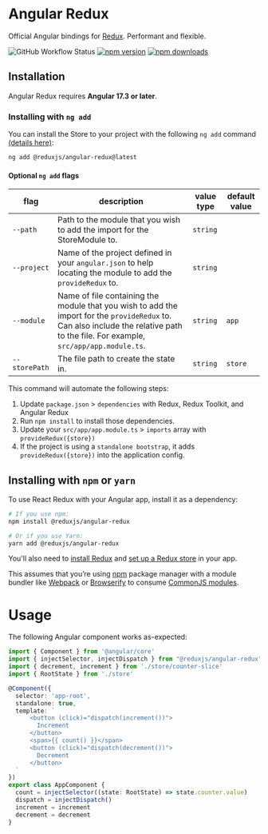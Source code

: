 # Angular Redux

Official Angular bindings for [Redux](https://github.com/reduxjs/redux).
Performant and flexible.

![GitHub Workflow Status](https://img.shields.io/github/actions/workflow/status/reduxjs/angular-redux/test.yml?style=flat-square) [![npm version](https://img.shields.io/npm/v/@reduxjs/angular-redux.svg?style=flat-square)](https://www.npmjs.com/package/@reduxjs/angular-redux)
[![npm downloads](https://img.shields.io/npm/dm/@reduxjs/angular-redux.svg?style=flat-square)](https://www.npmjs.com/package/@reduxjs/angular-redux)

## Installation

Angular Redux requires **Angular 17.3 or later**.

### Installing with `ng add`

You can install the Store to your project with the following `ng add` command <a href="https://angular.dev/cli/add" target="_blank">(details here)</a>:

```sh
ng add @reduxjs/angular-redux@latest
```

#### Optional `ng add` flags

| flag          | description                                                                                                                                                                         | value type | default value |
|---------------|-------------------------------------------------------------------------------------------------------------------------------------------------------------------------------------|------------|---------------
| `--path`      | Path to the module that you wish to add the import for the StoreModule to.                                                                                                          | `string`   |
| `--project`   | Name of the project defined in your `angular.json` to help locating the module to add the `provideRedux` to.                                                                        | `string`   |
| `--module`    | Name of file containing the module that you wish to add the import for the `provideRedux` to. Can also include the relative path to the file. For example, `src/app/app.module.ts`. | `string`   | `app`         
| `--storePath` | The file path to create the state in.                                                                                                                                               | `string`   | `store`       |

This command will automate the following steps:

1. Update `package.json` > `dependencies` with Redux, Redux Toolkit, and Angular Redux
2. Run `npm install` to install those dependencies.
3. Update your `src/app/app.module.ts` > `imports` array with `provideRedux({store})`
4. If the project is using a `standalone bootstrap`, it adds `provideRedux({store})` into the application config.

## Installing with `npm` or `yarn`

To use React Redux with your Angular app, install it as a dependency:

```bash
# If you use npm:
npm install @reduxjs/angular-redux

# Or if you use Yarn:
yarn add @reduxjs/angular-redux
```

You'll also need to [install Redux](https://redux.js.org/introduction/installation) and [set up a Redux store](https://redux.js.org/recipes/configuring-your-store/) in your app.

This assumes that you’re using [npm](http://npmjs.com/) package manager
with a module bundler like [Webpack](https://webpack.js.org/) or
[Browserify](http://browserify.org/) to consume [CommonJS
modules](https://webpack.js.org/api/module-methods/#commonjs).

# Usage

The following Angular component works as-expected:

```typescript
import { Component } from '@angular/core'
import { injectSelector, injectDispatch } from "@reduxjs/angular-redux";
import { decrement, increment } from './store/counter-slice'
import { RootState } from './store'

@Component({
  selector: 'app-root',
  standalone: true,
  template: `
      <button (click)="dispatch(increment())">
        Increment
      </button>
      <span>{{ count() }}</span>
      <button (click)="dispatch(decrement())">
        Decrement
      </button>
  `
})
export class AppComponent {
  count = injectSelector((state: RootState) => state.counter.value)
  dispatch = injectDispatch()
  increment = increment
  decrement = decrement
}
```
